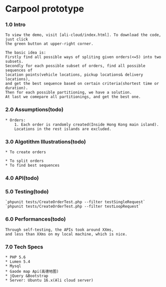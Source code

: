 # Carpool prototype

### 1.0 Intro

    To view the demo, visit [ali-cloud/index.html]. To download the code, just click
    the green button at upper-right corner.

    The basic idea is:
    Firstly find all possible ways of spliting given orders(<=5) into two subsets.
    Secondly for each possible subset of orders, find all possible sequences of
    location points(vehicle locations, pickup locations& delivery locations),
    and get the best sequence based on certain criteria(shortest time or duration).
    Then for each possible partitioning, we have a solution.
    At last we comepare all partitionings, and get the best one.

### 2.0 Assumptions(todo)

    * Orders:
        1. Each order is randomly created(Inside Hong Kong main island).
        Locations in the rest islands are excluded.

### 3.0 Algotithm Illustrations(todo)

    * To create orders

    * To split orders
    * To find best sequences

### 4.0 API(todo)

### 5.0 Testing(todo)

    `phpunit tests/CreateOrderTest.php --filter testSingleRequest`
    `phpunit tests/CreateOrderTest.php --filter testLoopRequest`

### 6.0 Performances(todo)

    Through self-testing, the APIs took around XXms,
    and less than XXms on my local machine, which is nice.

### 7.0 Tech Specs

    * PHP 5.6
    * Lumen 5.4
    * Mysql
    * Gaode map Api(高德地图)
    * jQuery &Bootstrap
    * Server: Ubuntu 16.x(Ali cloud server)
